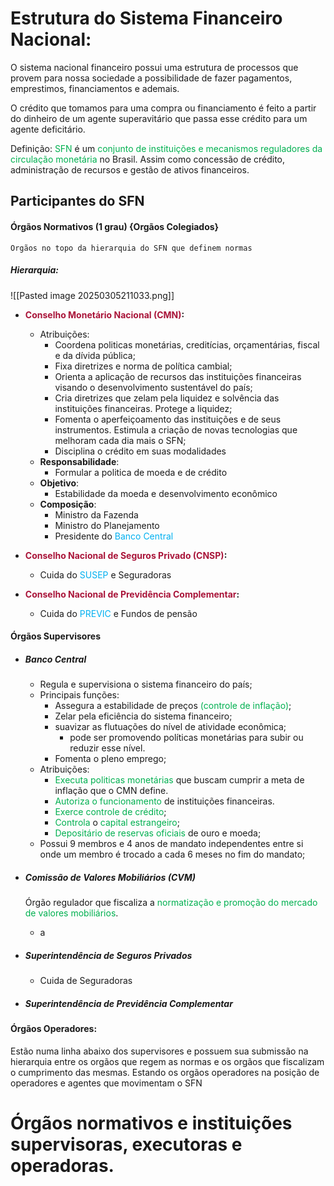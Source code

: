 
# Estrutura do Sistema Financeiro Nacional:

O sistema nacional financeiro possui uma estrutura de processos que provem para nossa sociedade a possibilidade de fazer pagamentos, emprestimos, financiamentos e ademais.

 O crédito que tomamos para uma compra ou financiamento é feito a partir do dinheiro de um agente superavitário que passa esse crédito para um agente deficitário.
 
 Definição: <span style="color:rgb(0, 176, 80)">SFN</span> é um <span style="color:rgb(0, 176, 80)">conjunto de instituições e mecanismos reguladores da circulação monetária</span> no Brasil. Assim como concessão de crédito, administração de recursos e gestão de ativos financeiros.

## Participantes do SFN

#### Órgãos Normativos (1 grau) {Orgãos Colegiados}
	Orgãos no topo da hierarquia do SFN que definem normas 

##### Hierarquia: 
![[Pasted image 20250305211033.png]]

- **<span style="color:rgb(169, 20, 57)">Conselho Monetário Nacional (CMN)</span>:** 
	- Atribuições:
		- Coordena politicas monetárias, creditícias, orçamentárias, fiscal e da dívida pública;
		- Fixa diretrizes e norma de política cambial;
		- Orienta a aplicação de recursos das instituições financeiras visando o desenvolvimento sustentável do país;
		- Cria diretrizes que zelam pela liquidez e solvência das instituições financeiras. Protege a liquidez;
		- Fomenta o aperfeiçoamento das instituições e de seus instrumentos. Estimula a criação de novas tecnologias que melhoram cada dia mais o SFN;
		- Disciplina o crédito em suas modalidades
	- **Responsabilidade**: 
		- Formular a politica de moeda e de crédito
	- **Objetivo**: 
		- Estabilidade da moeda e desenvolvimento econômico
	- **Composição**: 
		- Ministro da Fazenda
		- Ministro do Planejamento
		- Presidente do <span style="color:rgb(0, 176, 240)">Banco Central</span>
	
-  **<span style="color:rgb(169, 20, 57)">Conselho Nacional de Seguros Privado (CNSP)</span>:**
	- Cuida do <span style="color:rgb(0, 176, 240)">SUSEP</span> e Seguradoras

-  **<span style="color:rgb(169, 20, 57)">Conselho Nacional de Previdência Complementar</span>:**
	- Cuida do <span style="color:rgb(0, 176, 240)">PREVIC</span> e Fundos de pensão

#### Órgãos Supervisores

- ##### Banco Central 
	- Regula e supervisiona o sistema financeiro do país;
	- Principais funções:
		- Assegura a estabilidade de preços <span style="color:rgb(0, 176, 80)">(controle de inflação)</span>;
		- Zelar pela eficiência do sistema financeiro;
		- suavizar as flutuações do nível de atividade econômica;
			- pode ser promovendo políticas monetárias para subir ou reduzir esse nível.
		- Fomenta o pleno emprego;
	- Atribuições:
		- <span style="color:rgb(0, 176, 80)">Executa politicas monetárias</span> que buscam cumprir a meta de inflação que o CMN define.
		- <span style="color:rgb(0, 176, 80)">Autoriza o funcionamento</span> de instituições financeiras.
		- <span style="color:rgb(0, 176, 80)">Exerce controle de crédito</span>;
		- <span style="color:rgb(0, 176, 80)">Controla</span> o <span style="color:rgb(0, 176, 80)">capital estrangeiro</span>;
		- <span style="color:rgb(0, 176, 80)">Depositário de reservas oficiais</span> de ouro e moeda;
	- Possui 9 membros e 4 anos de mandato independentes entre si onde um membro é trocado a cada 6 meses no fim do mandato;

- ##### Comissão de Valores Mobiliários (CVM)
	Órgão regulador que fiscaliza a <span style="color:rgb(0, 176, 80)">normatização e promoção do mercado de valores mobiliários</span>.
	
	- a

- ##### Superintendência de Seguros Privados
	- Cuida de Seguradoras

- ##### Superintendência de Previdência Complementar

#### Órgãos Operadores:
Estão numa linha abaixo dos supervisores e possuem sua submissão na hierarquia entre os orgãos que regem as normas e os orgãos que fiscalizam o cumprimento das mesmas. Estando os orgãos operadores na posição de operadores e agentes que movimentam o SFN


# Órgãos normativos e instituições supervisoras, executoras e operadoras.